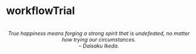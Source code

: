 # workflowTrial
<!-- QUOTE:START -->
<p align="center"><br><i>True happiness means forging a strong spirit that is undefeated, no matter how trying our circumstances.</i><br><i>– Daisaku Ikeda.</i><br></p>
<!-- QUOTE:END -->

